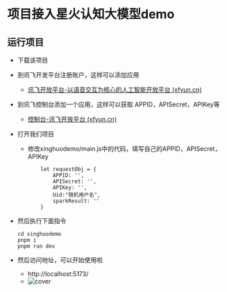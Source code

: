# 项目接入星火认知大模型demo

## 运行项目

- 下载该项目

- 到讯飞开发平台注册账户，这样可以添加应用

  - [讯飞开放平台-以语音交互为核心的人工智能开放平台 (xfyun.cn)](https://www.xfyun.cn/)

- 到讯飞控制台添加一个应用，这样可以获取 APPID，APISecret，APIKey等

  - [控制台-讯飞开放平台 (xfyun.cn)](https://console.xfyun.cn/app/myapp)

- 打开我们项目

  - 修改xinghuodemo/main.js中的代码，填写自己的APPID，APISecret，APIKey

    ```
    	let requestObj = {
    	    APPID: '',
    	    APISecret: '',
    	    APIKey: '',
    	    Uid:"随机用户名",
    	    sparkResult: ''
    	}
    ```

- 然后执行下面指令

	```
    cd xinghuodemo
    pnpm i
    pnpm run dev
  ```
  
- 然后访问地址，可以开始使用啦

  - http://localhost:5173/
  - ![cover](cover.png)
  

